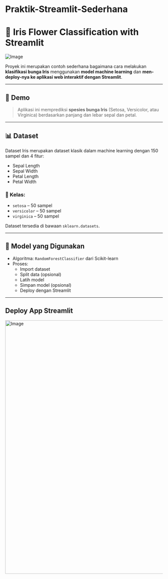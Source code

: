 # Praktik-Streamlit-Sederhana

# 🌸 Iris Flower Classification with Streamlit

![Image](https://github.com/user-attachments/assets/451e3c8f-b2ea-4e53-ad40-249807c7f2b1)

Proyek ini merupakan contoh sederhana bagaimana cara melakukan **klasifikasi bunga Iris** menggunakan **model machine learning** dan **men-deploy-nya ke aplikasi web interaktif dengan Streamlit**.

---

## 🚀 Demo

> Aplikasi ini memprediksi **spesies bunga Iris** (Setosa, Versicolor, atau Virginica) berdasarkan panjang dan lebar sepal dan petal.

---

## 📊 Dataset

Dataset Iris merupakan dataset klasik dalam machine learning dengan 150 sampel dan 4 fitur:

- Sepal Length
- Sepal Width
- Petal Length
- Petal Width

### 🔹 Kelas:
- `setosa` – 50 sampel  
- `versicolor` – 50 sampel  
- `virginica` – 50 sampel  

Dataset tersedia di bawaan `sklearn.datasets`.

---

## 🧠 Model yang Digunakan

- Algoritma: `RandomForestClassifier` dari Scikit-learn  
- Proses:
  - Import dataset
  - Split data (opsional)
  - Latih model
  - Simpan model (opsional)
  - Deploy dengan Streamlit

---
## Deploy App Streamlit
<img width="884" height="809" alt="Image" src="https://github.com/user-attachments/assets/49fbea7b-8875-4991-9d61-75176daecab2" />

